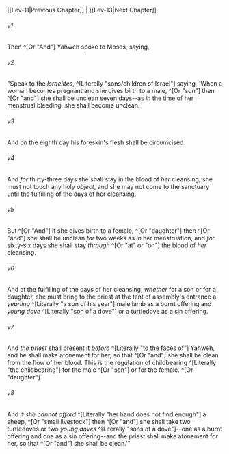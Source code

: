 ﻿---
aliases:
  - Leviticus 12
---

[[Lev-11|Previous Chapter]] | [[Lev-13|Next Chapter]]

###### v1
Then ^[Or "And"] Yahweh spoke to Moses, saying,

###### v2
"Speak to the _Israelites_, ^[Literally "sons/children of Israel"] saying, 'When a woman becomes pregnant and she gives birth to a male, ^[Or "son"] then ^[Or "and"] she shall be unclean seven days--as _in_ the time of her menstrual bleeding, she shall become unclean.

###### v3
And on the eighth day his foreskin's flesh shall be circumcised.

###### v4
And _for_ thirty-three days she shall stay in the blood of _her_ cleansing; she must not touch any holy _object_, and she may not come to the sanctuary until the fulfilling of the days of her cleansing.

###### v5
But ^[Or "And"] if she gives birth to a female, ^[Or "daughter"] then ^[Or "and"] she shall be unclean _for_ two weeks as _in_ her menstruation, and _for_ sixty-six days she shall stay _through_ ^[Or "at" or "on"] the blood of _her_ cleansing.

###### v6
And at the fulfilling of the days of her cleansing, _whether_ for a son or for a daughter, she must bring to the priest at the tent of assembly's entrance a _yearling_ ^[Literally "a son of his year"] male lamb as a burnt offering and _young dove_ ^[Literally "son of a dove"] or a turtledove as a sin offering.

###### v7
And _the priest_ shall present it _before_ ^[Literally "to the faces of"] Yahweh, and he shall make atonement for her, so that ^[Or "and"] she shall be clean from the flow of her blood. This _is_ the regulation of childbearing ^[Literally "the childbearing"] for the male ^[Or "son"] or for the female. ^[Or "daughter"]

###### v8
And if _she cannot afford_ ^[Literally "her hand does not find enough"] a sheep, ^[Or "small livestock"] then ^[Or "and"] she shall take two turtledoves or two _young doves_ ^[Literally "sons of a dove"]--one as a burnt offering and one as a sin offering--and the priest shall make atonement for her, so that ^[Or "and"] she shall be clean.'"